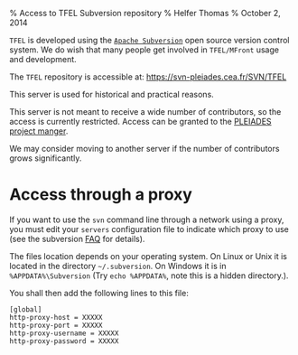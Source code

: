 % Access to TFEL Subversion repository
% Helfer Thomas
% October 2, 2014

`TFEL` is developed using the
[`Apache Subversion`](https://subversion.apache.org/) open source
version control system. We do wish that many people get involved in
`TFEL/MFront` usage and development.

The `TFEL` repository is accessible at:
<https://svn-pleiades.cea.fr/SVN/TFEL>

This server is used for historical and practical reasons.

This server is not meant to receive a wide number of contributors, so
the access is currently restricted. Access can be granted to the
[PLEIADES project manger](mailto:vincent.marelle@cea.fr).

We may consider moving to another server if the number of contributors
grows significantly.

# Access through a proxy

If you want to use the `svn` command line through a network using a
proxy, you must edit your `servers` configuration file to indicate
which proxy to use (see the subversion
[FAQ](http://subversion.apache.org/faq.html#proxy) for details).

The files location depends on your operating system. On Linux or Unix
it is located in the directory `~/.subversion`. On Windows it is in
`%APPDATA%\Subversion` (Try `echo %APPDATA%`, note this is a hidden
directory.).

You shall then add the following lines to this file:

~~~~~~~~~~~{#svn-proxy .bash}
[global] 
http-proxy-host = XXXXX 
http-proxy-port = XXXXX
http-proxy-username = XXXXX
http-proxy-password = XXXXX
~~~~~~~~~~~

